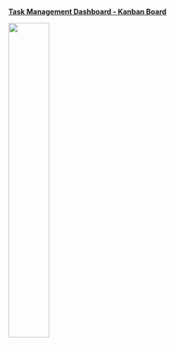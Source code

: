 <p align="left">
  <a href="https://create-react-app.valecj.vercel.app/kanban" target="_blank">
    <strong>
      Task Management Dashboard - Kanban Board
    </strong>
  </a>
</p>

<img src="https://i.imgur.com/z48T9Uj.png" width="40%" />
  
